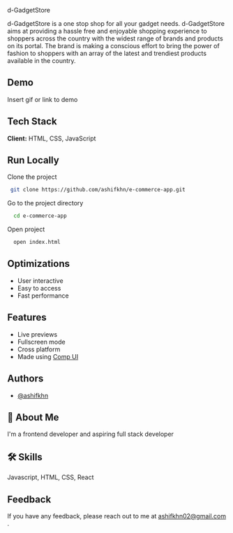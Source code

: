 
d-GadgetStore

d-GadgetStore is a one stop shop for all your gadget needs. 
d-GadgetStore aims at providing a hassle free and enjoyable shopping experience 
to shoppers across the country with the widest range of brands and products on its portal. 
The brand is making a conscious effort to bring the power of fashion to shoppers with an 
array of the latest and trendiest products available in the country.

## Demo

Insert gif or link to demo

## Tech Stack

**Client:** HTML, CSS, JavaScript


## Run Locally

Clone the project

```bash
 git clone https://github.com/ashifkhn/e-commerce-app.git
```

Go to the project directory

```bash
  cd e-commerce-app 
```

Open project

```bash
  open index.html
```
## Optimizations

- User interactive 
- Easy to access
- Fast performance

## Features

- Live previews
- Fullscreen mode
- Cross platform
- Made using [Comp UI](https://whyui.netlify.app/)

## Authors
- [@ashifkhn](https://www.github.com/ashifkhn)

## 🚀 About Me
I'm a frontend developer and aspiring full stack developer


## 🛠 Skills
Javascript, HTML, CSS, React

## Feedback

If you have any feedback, please reach out to me at ashifkhn02@gmail.com .

